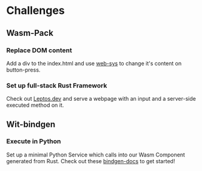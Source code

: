 # Challenges

## Wasm-Pack
### Replace DOM content
Add a div to the index.html and use [web-sys](https://rustwasm.github.io/wasm-bindgen/api/web_sys/) to change it's content on
button-press.

### Set up full-stack Rust Framework
Check out [Leptos.dev](https://leptos.dev/) and serve a webpage with an input and a server-side executed method on it.

## Wit-bindgen
### Execute in Python
Set up a minimal Python Service which calls into our Wasm Component generated from Rust. Check out these [bindgen-docs](https://github.com/bytecodealliance/wasmtime-py?tab=readme-ov-file#components)
to get started!

